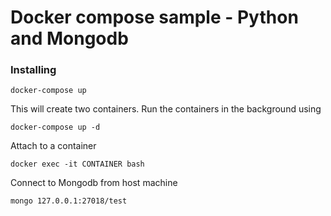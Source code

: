 
# Docker compose sample - Python and Mongodb

### Installing
```
docker-compose up
```

This will create two containers. Run the containers in the background using

```
docker-compose up -d
```

Attach to a container

```
docker exec -it CONTAINER bash
```

Connect to Mongodb from host machine

```
mongo 127.0.0.1:27018/test
```